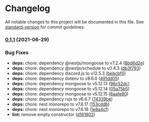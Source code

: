 # Changelog

All notable changes to this project will be documented in this file. See [standard-version](https://github.com/conventional-changelog/standard-version) for commit guidelines.

### [0.1.1](https://github.com/Webeleon/Webelebot/compare/v0.1.0...v0.1.1) (2021-06-29)


### Bug Fixes

* **deps:** chore: dependency @nestjs/mongoose to v7.2.4 ([8bd6d2e](https://github.com/Webeleon/Webelebot/commit/8bd6d2e2d5ef2ac72236208bfe7fe666baa76aa9))
* **deps:** chore: dependency @nestjs/schedule to v0.4.3 ([db3f793](https://github.com/Webeleon/Webelebot/commit/db3f7935120fdd198b68c3cb1f8e70e8dd71ccbe))
* **deps:** chore: dependency discord.js to v12.5.3 ([bebcbf0](https://github.com/Webeleon/Webelebot/commit/bebcbf0875ee4ff457f07d5263c50ce6aa09adf7))
* **deps:** chore: dependency dotenv to v8.6.0 ([491dd05](https://github.com/Webeleon/Webelebot/commit/491dd05ac20d0118a0bb6363f50c1d8451f7a1e8))
* **deps:** chore: dependency mongoose to v5.12.13 ([96c52dc](https://github.com/Webeleon/Webelebot/commit/96c52dcd60ec082bcfcd14a6262416aa9f451c96))
* **deps:** chore: dependency mongoose to v5.12.14 ([05a75b5](https://github.com/Webeleon/Webelebot/commit/05a75b57d89b4378c2c0ca0a6411c0eb4a77dae5))
* **deps:** chore: dependency mongoose to v5.12.15 ([6aafe80](https://github.com/Webeleon/Webelebot/commit/6aafe803f0a39b65effc86bccc02b1bc1fd4f37d))
* **deps:** chore: dependency rxjs to v6.6.7 ([74339be](https://github.com/Webeleon/Webelebot/commit/74339be97b0072c4c4e97b0f643bdb7a3e423fc2))
* **deps:** chore: nest monorepo to v7.6.17 ([153cddb](https://github.com/Webeleon/Webelebot/commit/153cddb46cffcc637e4940606071ca21b9db30ee))
* **deps:** chore: nest monorepo to v7.6.18 ([1e8a4cf](https://github.com/Webeleon/Webelebot/commit/1e8a4cf247226fd30437ca1773d827bf1a428e00))
* **lint:** remove empty constructor ([d161902](https://github.com/Webeleon/Webelebot/commit/d1619026a4980d014d18f43ca85f9dc9b16d030b))
